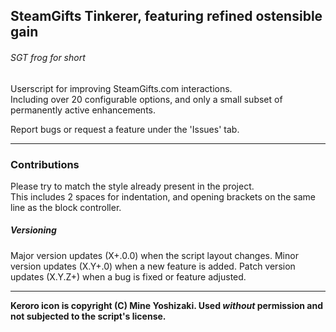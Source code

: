 ## SteamGifts Tinkerer, featuring refined ostensible gain
###### *SGT frog* for short

Userscript for improving SteamGifts.com interactions.  
Including over 20 configurable options, and only a small subset of permanently active enhancements.

Report bugs or request a feature under the 'Issues' tab.

-- -- --

### Contributions

Please try to match the style already present in the project.  
This includes 2 spaces for indentation, and opening brackets on the same line as the block controller.

##### Versioning

Major version updates (X+.0.0) when the script layout changes.
Minor version updates (X.Y+.0) when a new feature is added.
Patch version updates (X.Y.Z+) when a bug is fixed or feature adjusted.

-- -- --

__Keroro icon is copyright (C) Mine Yoshizaki. Used _without_ permission and not subjected to the script's license.__

